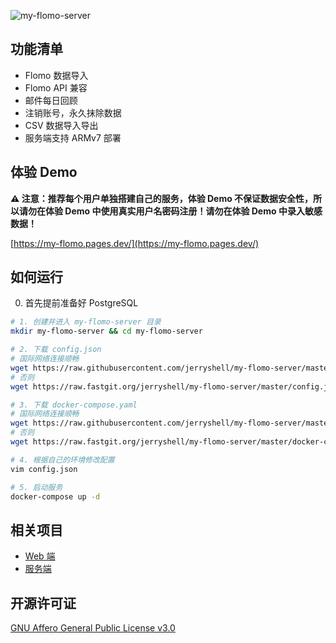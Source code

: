 ![my-flomo-server](https://socialify.git.ci/jerryshell/my-flomo-server/image?description=1&forks=1&issues=1&language=1&name=1&owner=1&pattern=Brick%20Wall&pulls=1&stargazers=1&theme=Dark)

## 功能清单

* Flomo 数据导入
* Flomo API 兼容
* 邮件每日回顾
* 注销账号，永久抹除数据
* CSV 数据导入导出
* 服务端支持 ARMv7 部署

## 体验 Demo

**⚠️ 注意：推荐每个用户单独搭建自己的服务，体验 Demo 不保证数据安全性，所以请勿在体验 Demo 中使用真实用户名密码注册！请勿在体验 Demo 中录入敏感数据！**

[https://my-flomo.pages.dev/](https://my-flomo.pages.dev/)

## 如何运行

0. 首先提前准备好 PostgreSQL

```bash
# 1. 创建并进入 my-flomo-server 目录
mkdir my-flomo-server && cd my-flomo-server

# 2. 下载 config.json
# 国际网络连接顺畅
wget https://raw.githubusercontent.com/jerryshell/my-flomo-server/master/config.json
# 否则
wget https://raw.fastgit.org/jerryshell/my-flomo-server/master/config.json

# 3. 下载 docker-compose.yaml
# 国际网络连接顺畅
wget https://raw.githubusercontent.com/jerryshell/my-flomo-server/master/docker-compose.yaml
# 否则
wget https://raw.fastgit.org/jerryshell/my-flomo-server/master/docker-compose.yaml

# 4. 根据自己的环境修改配置
vim config.json

# 5. 启动服务
docker-compose up -d
```

## 相关项目

* [Web 端](https://github.com/jerryshell/my-flomo-web)
* [服务端](https://github.com/jerryshell/my-flomo-server)

## 开源许可证

[GNU Affero General Public License v3.0](https://choosealicense.com/licenses/agpl-3.0/)
